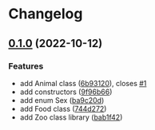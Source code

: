 # Changelog

## [0.1.0](https://github.com/cave-bjornson/Net22-OOP-Inheritance/compare/v0.0.0...v0.1.0) (2022-10-12)


### Features

* add Animal class ([6b93120](https://github.com/cave-bjornson/Net22-OOP-Inheritance/commit/6b93120102e3a0607b3d9162b293db2040a3dc55)), closes [#1](https://github.com/cave-bjornson/Net22-OOP-Inheritance/issues/1)
* add constructors ([9f96b66](https://github.com/cave-bjornson/Net22-OOP-Inheritance/commit/9f96b66a8062487b31c431e062f0b9a30af4c9ce))
* add enum Sex ([ba9c20d](https://github.com/cave-bjornson/Net22-OOP-Inheritance/commit/ba9c20dc295ab6fbefe64b91ae243ac57f342923))
* add Food class ([744d272](https://github.com/cave-bjornson/Net22-OOP-Inheritance/commit/744d27262fe04d42d55b5a5a06bc2b18ae828dc6))
* add Zoo class library ([bab1f42](https://github.com/cave-bjornson/Net22-OOP-Inheritance/commit/bab1f4298707743664e3022850d440c673a54c16))
